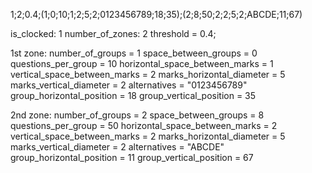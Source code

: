 1;2;0.4;(1;0;10;1;2;5;2;0123456789;18;35);(2;8;50;2;2;5;2;ABCDE;11;67)

is_clocked: 1
number_of_zones: 2
threshold = 0.4;

1st zone:
	number_of_groups = 1
	space_between_groups = 0
	questions_per_group = 10
	horizontal_space_between_marks = 1
	vertical_space_between_marks = 2
	marks_horizontal_diameter = 5
	marks_vertical_diameter = 2
	alternatives = "0123456789"
	group_horizontal_position = 18
	group_vertical_position = 35

2nd zone:
	number_of_groups = 2
	space_between_groups = 8
	questions_per_group = 50
	horizontal_space_between_marks = 2
	vertical_space_between_marks = 2
	marks_horizontal_diameter = 5
	marks_vertical_diameter = 2
	alternatives = "ABCDE"
	group_horizontal_position = 11
	group_vertical_position = 67
